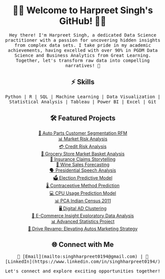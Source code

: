 <!-- Header Section -->
<h1 align="center">👨‍💻 Welcome to Harpreet Singh's GitHub! 👨‍💻</h1>

<!-- Introduction Section -->
<p align="center">
  <samp>
   Hey there! I'm Harpreet Singh, a dedicated Data Science practitioner with a passion for uncovering hidden insights from complex data sets. I take pride in my academic achievements, having excelled with over 90% in PGDM Data Science and Business Analytics from Great Learning. Together, let's transform raw data into compelling narratives! 🚀
  </samp>
</p>

<!-- Skills Section -->
<h2 align="center">⚡️ Skills</h2>
<p align="center">
  <samp>
    Python | R | SQL | Machine Learning | Data Visualization | Statistical Analysis | Tableau | Power BI | Excel | Git
  </samp>
</p>

<!-- Projects Section -->
<h2 align="center">🛠️ Featured Projects</h2>

<p align="center">
  <a href="link_to_auto_parts_project">🚗 Auto Parts Customer Segmentation RFM</a><br>
  <a href="link_to_market_risk_project">📊 Market Risk Analysis</a><br>
  <a href="link_to_credit_risk_project">💳 Credit Risk Analysis</a><br>
  <a href="link_to_grocery_store_project">🛒 Grocery Store Market Basket Analysis</a><br>
  <a href="link_to_insurance_claims_project">🏥 Insurance Claims Storytelling</a><br>
  <a href="link_to_wine_sales_project">🍷 Wine Sales Forecasting</a><br>
  <a href="link_to_presidential_speech_project">🗣️ Presidential Speech Analysis</a><br>
  <a href="link_to_election_predictive_project">🗳️ Election Predictive Model</a><br>
  <a href="link_to_contraceptive_method_project">🌡️ Contraceptive Method Prediction</a><br>
  <a href="link_to_cpu_usage_project">💻 CPU Usage Prediction Model</a><br>
  <a href="link_to_pca_census_project">📊 PCA Indian Census 2011</a><br>
  <a href="link_to_digital_ad_project">🖥️ Digital AD Clustering</a><br>
  <a href="link_to_ecommerce_insight_project">🛒 E-Commerce Insight Exploratory Data Analysis</a><br>
  <a href="link_to_advanced_stats_project">📊 Advanced Statistics Project</a><br>
  <a href="link_to_drive_revamp_project">🚗 Drive Revamp: Elevating Autos Marketing Strategy</a>
</p>

<!-- Contact Section -->
<h2 align="center">🌐 Connect with Me</h2>

<p align="center">
  <samp>
    📧 [Email](mailto:singhharpreet0194@gmail.com) | 
    💼 [LinkedIn](https://www.linkedin.com/in/singhharpreet0194/)
  </samp>
</p>

<!-- Footer Section -->
<p align="center">
  <samp>
    Let's connect and explore exciting opportunities together!
  </samp>
</p>
